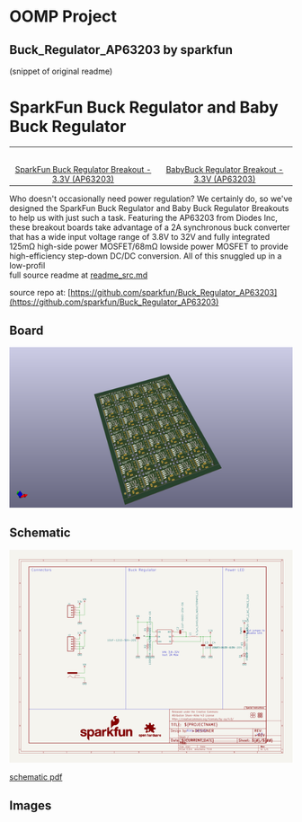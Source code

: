 # OOMP Project  
## Buck_Regulator_AP63203  by sparkfun  
  
(snippet of original readme)  
  
SparkFun Buck Regulator and Baby Buck Regulator  
========================================  
  
<table class="table table-hover table-striped table-bordered">  
    <tr>  
        <th class="text-center">   
        </th>  
        <th class="text-center">  
        </th>  
    </tr>  
    <tr align="center">  
        <td><a href="https://www.sparkfun.com/products/18356"><img src="https://cdn.sparkfun.com/assets/parts/1/7/7/0/3/18356-SparkFun_Buck_Regulator_Breakout_-_3.3V__AP63203_-01.jpg" alt=""></a></td>  
        <td><a href="https://www.sparkfun.com/products/18357"><img src="https://cdn.sparkfun.com/assets/parts/1/7/7/0/5/18357-SparkFun_BabyBuck_Regulator_Breakout_-_3.3V__AP63203_-01.jpg" alt=""></a></td>  
    </tr>  
    <tr align="center">  
        <td><a href="https://www.sparkfun.com/products/18356">SparkFun Buck Regulator Breakout - 3.3V (AP63203)</a></td>  
        <td><a href="https://www.sparkfun.com/products/18357">BabyBuck Regulator Breakout - 3.3V (AP63203)</a></td>  
    </tr>  
</table>  
  
  
Who doesn't occasionally need power regulation? We certainly do, so we've designed the SparkFun Buck Regulator and Baby Buck Regulator Breakouts to help us with just such a task. Featuring the AP63203 from Diodes Inc, these breakout boards take advantage of a 2A synchronous buck converter that has a wide input voltage range of 3.8V to 32V and fully integrated 125mΩ high-side power MOSFET/68mΩ lowside power MOSFET to provide high-efficiency step-down DC/DC conversion. All of this snuggled up in a low-profil  
  full source readme at [readme_src.md](readme_src.md)  
  
source repo at: [https://github.com/sparkfun/Buck_Regulator_AP63203](https://github.com/sparkfun/Buck_Regulator_AP63203)  
## Board  
  
[![working_3d.png](working_3d_600.png)](working_3d.png)  
## Schematic  
  
[![working_schematic.png](working_schematic_600.png)](working_schematic.png)  
  
[schematic pdf](working_schematic.pdf)  
## Images  
